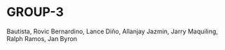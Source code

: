 # GROUP-3
Bautista, Rovic
Bernardino, Lance
Diño, Allanjay
Jazmin, Jarry
Maquiling, Ralph
Ramos, Jan Byron
